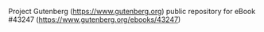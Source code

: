 Project Gutenberg (https://www.gutenberg.org) public repository for eBook #43247 (https://www.gutenberg.org/ebooks/43247)
